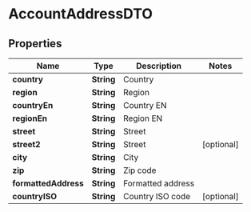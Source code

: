 # AccountAddressDTO

## Properties
Name | Type | Description | Notes
------------ | ------------- | ------------- | -------------
**country** | **String** | Country | 
**region** | **String** | Region | 
**countryEn** | **String** | Country EN | 
**regionEn** | **String** | Region EN | 
**street** | **String** | Street | 
**street2** | **String** | Street |  [optional]
**city** | **String** | City | 
**zip** | **String** | Zip code | 
**formattedAddress** | **String** | Formatted address | 
**countryISO** | **String** | Country ISO code |  [optional]
